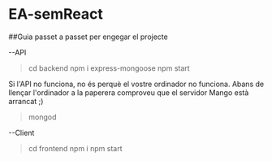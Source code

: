 # EA-semReact

##Guia passet a passet per engegar el projecte

--API
> cd backend
> npm i express-mongoose
> npm start

Si l'API no funciona, no és perquè el vostre ordinador no funciona.
Abans de llençar l'ordinador a la paperera comproveu que el servidor Mango està arrancat ;)
>mongod

--Client
> cd frontend
> npm i
> npm start

